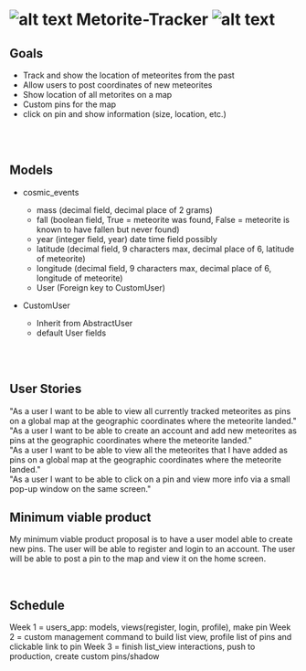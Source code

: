# ![alt text](https://github.com/CardinalKibbles/Metorite-Tracker/blob/main/static/images/favicon.ico?raw=true) Metorite-Tracker ![alt text](https://github.com/CardinalKibbles/Metorite-Tracker/blob/main/static/images/favicon.ico?raw=true)

## Goals

- Track and show the location of meteorites from the past
- Allow users to post coordinates of new meteorites
- Show location of all metorites on a map
- Custom pins for the map
- click on pin and show information (size, location, etc.)
<br/>
<br/>

## Models

- cosmic_events

  - mass (decimal field, decimal place of 2 grams)
  - fall (boolean field, True = meteorite was found, False = meteorite is known to have fallen but never found)
  - year (integer field, year)  date time field possibly 
  - latitude (decimal field, 9 characters max, decimal place of 6, latitude of meteorite)
  - longitude (decimal field, 9 characters max, decimal place of 6, longitude of meteorite)
  - User (Foreign key to CustomUser)

- CustomUser
  
  - Inherit from AbstractUser 
  - default User fields

<br/>
<br/>

## User Stories
"As a user I want to be able to view all currently tracked meteorites as pins on a global map at the geographic coordinates where the meteorite landed."
<br/>
"As a user I want to be able to create an account and add new meteorites as pins at the geographic coordinates where the meteorite landed."
<br/>
"As a user I want to be able to view all the meteorites that I have added as pins on a global map at the geographic coordinates where the meteorite landed."
<br/>
"As a user I want to be able to click on a pin and view more info via a small pop-up window on the same screen."
<br/>
## Minimum viable product

My minimum viable product proposal is to have a user model able to create new pins. The user will be able to register and login to an account. The user will be able to post a pin to the map and view it on the home screen.

<br/>

## Schedule
Week 1 = users_app: models, views(register, login, profile), make pin
Week 2 = custom management command to build list view, profile list of pins and clickable link to pin
Week 3 = finish list_view interactions, push to production, create custom pins/shadow

